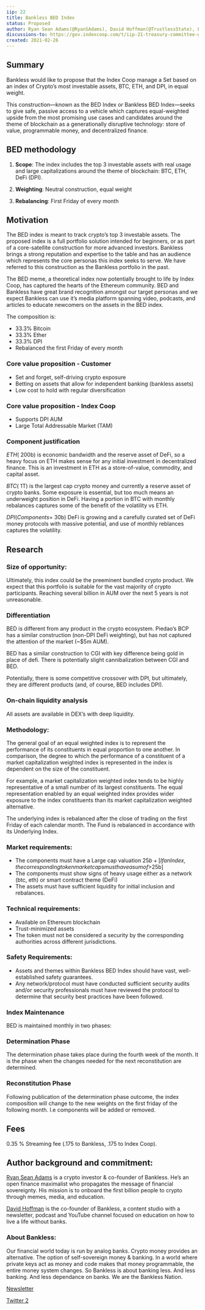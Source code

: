 ```yaml
---
iip: 22
title: Bankless BED Index
status: Proposed
author: Ryan Sean Adams(@RyanSAdams), David Hoffman(@TrustlessState), LemonadeAlpha (@LemonadeAlpha)
discussions-to: https://gov.indexcoop.com/t/iip-21-treasury-committee-grant-3/1067
created: 2021-02-26
---
```


## Summary

Bankless would like to propose that the Index Coop manage a Set based on an index of Crypto’s most investable assets, BTC, ETH, and DPI, in equal weight.

This construction—known as the BED Index or Bankless BED Index—seeks to give safe, passive access to a vehicle which captures equal-weighted upside from the most promising use cases and candidates around the theme of blockchain as a generationally disruptive technology: store of value, programmable money, and decentralized finance.

## BED methodology

1. **Scope**: The index includes the top 3 investable assets with real usage and large capitalizations around the theme of blockchain: BTC, ETH, DeFi (DPI).

1. **Weighting**: Neutral construction, equal weight

1. **Rebalancing**: First Friday of every month

## Motivation

The BED index is meant to track crypto’s top 3 investable assets.
The proposed index is a full portfolio solution intended for beginners, or as part of a core-satellite construction for more advanced investors.
Bankless brings a strong reputation and expertise to the table and has an audience which represents the core personas this index seeks to serve. We have referred to this construction as the Bankless portfolio in the past.

The BED meme, a theoretical index now potentially brought to life by Index Coop, has captured the hearts of the Ethereum community. BED and Bankless have great brand recognition amongst our target personas and we expect Bankless can use it’s media platform spanning video, podcasts, and articles to educate newcomers on the assets in the BED index.

The composition is:

- 33.3% Bitcoin
- 33.3% Ether
- 33.3% DPI
- Rebalanced the first Friday of every month

### Core value proposition - Customer

- Set and forget, self-driving crypto exposure
- Betting on assets that allow for independent banking (bankless assets)
- Low cost to hold with regular diversification

### Core value proposition - Index Coop

- Supports DPI AUM
- Large Total Addressable Market (TAM)

### Component justification

$ETH (~$200b) is economic bandwidth and the reserve asset of DeFi, so a heavy focus on ETH makes sense for any initial investment in decentralized finance. This is an investment in ETH as a store-of-value, commodity, and capital asset.

$BTC (~$1T) is the largest cap crypto money and currently a reserve asset of crypto banks. Some exposure is essential, but too much means an underweight position in DeFi. Having a portion in BTC with monthly rebalances captures some of the benefit of the volatility vs ETH.

$DPI (Components = ~$30b) DeFi is growing and a carefully curated set of DeFi money protocols with massive potential, and use of monthly reblances captures the volatility.

## Research

### Size of opportunity:

Ultimately, this index could be the preeminent bundled crypto product. We expect that this portfolio is suitable for the vast majority of crypto participants. Reaching several billion in AUM over the next 5 years is not unreasonable.

### Differentiation

BED is different from any product in the crypto ecosystem. Piedao’s BCP has a similar construction (non-DPI DeFi weighting), but has not captured the attention of the market (~$5m AUM).

BED has a similar construction to CGI with key difference being gold in place of defi. There is potentially slight cannibalization between CGI and BED.

Potentially, there is some competitive crossover with DPI, but ultimately, they are different products (and, of course, BED includes DPI).

### On-chain liquidity analysis

All assets are available in DEX’s with deep liquidity.

### Methodology:

The general goal of an equal weighted index is to represent the performance of its constituents in equal proportion to one another. In comparison, the degree to which the performance of a constituent of a market capitalization weighted index is represented in the index is dependent on the size of the constituent.

For example, a market capitalization weighted index tends to be highly representative of a small number of its largest constituents. The equal representation enabled by an equal weighted index provides wider exposure to the index constituents than its market capitalization weighted alternative.

The underlying index is rebalanced after the close of trading on the first Friday of each calendar month. The Fund is rebalanced in accordance with its Underlying Index.

### Market requirements:

- The components must have a Large cap valuation $25b+ [If an Index, the corresponding token market caps must have a sum of >$25b]
- The components must show signs of heavy usage either as a network (btc, eth) or smart contract theme (DeFi)
- The assets must have sufficient liquidity for initial inclusion and rebalances.

### Technical requirements:

- Available on Ethereum blockchain
- Trust-minimized assets
- The token must not be considered a security by the corresponding authorities across different jurisdictions.

### Safety Requirements:

- Assets and themes within Bankless BED Index should have vast, well-established safety guarantees.
- Any network/protocol must have conducted sufficient security audits and/or security professionals must have reviewed the protocol to determine that security best practices have been followed.

### Index Maintenance

BED is maintained monthly in two phases:

### Determination Phase

The determination phase takes place during the fourth week of the month. It is the phase when the changes needed for the next reconstitution are determined.

### Reconstitution Phase

Following publication of the determination phase outcome, the index composition will change to the new weights on the first friday of the following month. I.e components will be added or removed.

## Fees

0.35 % Streaming fee (.175 to Bankless, .175 to Index Coop).

## Author background and commitment:

[Ryan Sean Adams](https://twitter.com/RyanSAdams) is a crypto investor & co-founder of Bankless. He’s an open finance maximalist who propagates the message of financial sovereignty. His mission is to onboard the first billion people to crypto through memes, media, and education.

[David Hoffman](https://twitter.com/TrustlessState) is the co-founder of Bankless, a content studio with a newsletter, podcast and YouTube channel focused on education on how to live a life without banks.

### About Bankless:

Our financial world today is run by analog banks. Crypto money provides an alternative. The option of self-sovereign money & banking. In a world where private keys act as money and code makes that money programmable, the entire money system changes.
So Bankless is about banking less. And less banking. And less dependance on banks.
We are the Bankless Nation.

[Newsletter](https://newsletter.banklesshq.com/)

[Twitter 2](https://twitter.com/banklesshq)
